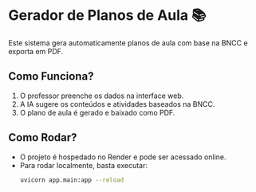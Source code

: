 # Gerador de Planos de Aula 📚

Este sistema gera automaticamente planos de aula com base na BNCC e exporta em PDF.

## Como Funciona?
1. O professor preenche os dados na interface web.
2. A IA sugere os conteúdos e atividades baseados na BNCC.
3. O plano de aula é gerado e baixado como PDF.

## Como Rodar?
- O projeto é hospedado no Render e pode ser acessado online.
- Para rodar localmente, basta executar:
  ```bash
  uvicorn app.main:app --reload
